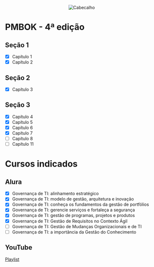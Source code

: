 <div align="center">

![Cabecalho](https://flaky-ivory-grouse.myfilebase.com/ipfs/Qme2EzW4jZERSL9Upua5ienSYZNZPtEfqLnx269FY9EMiv)

</div>

# PMBOK - 4ª edição

## Seção 1
- [x] Capítulo 1
- [x] Capítulo 2
## Seção 2
- [x] Capítulo 3
## Seção 3
- [x] Capítulo 4
- [x] Capítulo 5
- [x] Capítulo 6
- [x] Capítulo 7
- [ ] Capítulo 8
- [ ] Capítulo 11

# Cursos indicados

## Alura
- [x] Governança de TI: alinhamento estratégico
- [x] Governança de TI: modelo de gestão, arquitetura e inovação
- [x] Governança de TI: conheça os fundamentos da gestão de portfólios
- [x] Governança de TI: gerencie serviços e fortaleça a segurança
- [x] Governança de TI: gestão de programas, projetos e produtos
- [x] Governança de TI: Gestão de Requisitos no Contexto Ágil
- [ ] Governança de TI: Gestão de Mudanças Organizacionais e de TI
- [ ] Governança de TI: a importância da Gestão do Conhecimento

 ## YouTube
 [Playlist](https://www.youtube.com/playlist?list=PLjbjk2T3LbWyoyV75xAVX7dqQirAkSGzs)

